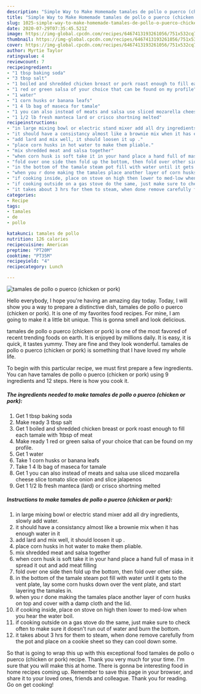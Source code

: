 ```yaml
---
description: "Simple Way to Make Homemade tamales de pollo o puerco (chicken or pork)"
title: "Simple Way to Make Homemade tamales de pollo o puerco (chicken or pork)"
slug: 1025-simple-way-to-make-homemade-tamales-de-pollo-o-puerco-chicken-or-pork
date: 2020-07-29T07:35:45.521Z
image: https://img-global.cpcdn.com/recipes/6467413193261056/751x532cq70/tamales-de-pollo-o-puerco-chicken-or-pork-recipe-main-photo.jpg
thumbnail: https://img-global.cpcdn.com/recipes/6467413193261056/751x532cq70/tamales-de-pollo-o-puerco-chicken-or-pork-recipe-main-photo.jpg
cover: https://img-global.cpcdn.com/recipes/6467413193261056/751x532cq70/tamales-de-pollo-o-puerco-chicken-or-pork-recipe-main-photo.jpg
author: Myrtie Taylor
ratingvalue: 4
reviewcount: 7
recipeingredient:
- "1 tbsp baking soda"
- "3 tbsp salt"
- "1 boiled and shredded chicken breast or pork roast enough to fill each tamale with 1tbsp of meat"
- "1 red or green salsa of your choice that can be found on my profile"
- "1 water"
- "1 corn husks or banana leafs"
- "1 4 lb bag of maseca for tamale"
- "1 you can also instead of meats and salsa use sliced mozarella cheese slice tomato slice onion and slice jalapenos"
- "1 1/2 lb fresh manteca lard or crisco shortning melted"
recipeinstructions:
- "in large mixing bowl or electric stand mixer add all dry ingredients, slowly add water."
- "it should have a consistancy almost like a brownie mix when it has enough water in it"
- "add lard and mix well, it should loosen it up ."
- "place corn husks in hot water to make them pliable."
- "mix shredded meat and salsa together"
- "when corn husk is soft take it in your hand place a hand full of masa in it spread it out and add meat filling"
- "fold over one side then fold up the bottom, then fold over other side."
- "in the bottom of the tamale steam pot fill with water until it gets to the vent plate, lay some corn husks down over the vent plate, and start layering the tamales in."
- "when you r done making the tamales place another layer of corn husks on top and cover with a damp cloth and the lid."
- "if cooking inside, place on stove on high then lower to med-low when you hear the water boil."
- "if cooking outside on a gas stove do the same, just make sure to check often to make sure it doesn&#39;t run out of water and burn the bottom."
- "it takes about 3 hrs for them to steam, when done remove carefully from the pot and place on a cookie sheet so they can cool down some."
categories:
- Recipe
tags:
- tamales
- de
- pollo

katakunci: tamales de pollo 
nutrition: 126 calories
recipecuisine: American
preptime: "PT20M"
cooktime: "PT35M"
recipeyield: "4"
recipecategory: Lunch

---
```



![tamales de pollo o puerco (chicken or pork)](https://img-global.cpcdn.com/recipes/6467413193261056/751x532cq70/tamales-de-pollo-o-puerco-chicken-or-pork-recipe-main-photo.jpg)

Hello everybody, I hope you're having an amazing day today. Today, I will show you a way to prepare a distinctive dish, tamales de pollo o puerco (chicken or pork). It is one of my favorites food recipes. For mine, I am going to make it a little bit unique. This is gonna smell and look delicious.



tamales de pollo o puerco (chicken or pork) is one of the most favored of recent trending foods on earth. It is enjoyed by millions daily. It is easy, it is quick, it tastes yummy. They are fine and they look wonderful. tamales de pollo o puerco (chicken or pork) is something that I have loved my whole life.


To begin with this particular recipe, we must first prepare a few ingredients. You can have tamales de pollo o puerco (chicken or pork) using 9 ingredients and 12 steps. Here is how you cook it.

<!--inarticleads1-->

##### The ingredients needed to make tamales de pollo o puerco (chicken or pork):

1. Get 1 tbsp baking soda
1. Make ready 3 tbsp salt
1. Get 1 boiled and shredded chicken breast or pork roast enough to fill each tamale with 1tbsp of meat
1. Make ready 1 red or green salsa of your choice that can be found on my profile.
1. Get 1 water
1. Take 1 corn husks or banana leafs
1. Take 1 4 lb bag of maseca for tamale
1. Get 1 you can also instead of meats and salsa use sliced mozarella cheese slice tomato slice onion and slice jalapenos
1. Get 1 1/2 lb fresh manteca (lard) or crisco shortning melted




<!--inarticleads2-->

##### Instructions to make tamales de pollo o puerco (chicken or pork):

1. in large mixing bowl or electric stand mixer add all dry ingredients, slowly add water.
1. it should have a consistancy almost like a brownie mix when it has enough water in it
1. add lard and mix well, it should loosen it up .
1. place corn husks in hot water to make them pliable.
1. mix shredded meat and salsa together
1. when corn husk is soft take it in your hand place a hand full of masa in it spread it out and add meat filling
1. fold over one side then fold up the bottom, then fold over other side.
1. in the bottom of the tamale steam pot fill with water until it gets to the vent plate, lay some corn husks down over the vent plate, and start layering the tamales in.
1. when you r done making the tamales place another layer of corn husks on top and cover with a damp cloth and the lid.
1. if cooking inside, place on stove on high then lower to med-low when you hear the water boil.
1. if cooking outside on a gas stove do the same, just make sure to check often to make sure it doesn&#39;t run out of water and burn the bottom.
1. it takes about 3 hrs for them to steam, when done remove carefully from the pot and place on a cookie sheet so they can cool down some.




So that is going to wrap this up with this exceptional food tamales de pollo o puerco (chicken or pork) recipe. Thank you very much for your time. I'm sure that you will make this at home. There is gonna be interesting food in home recipes coming up. Remember to save this page in your browser, and share it to your loved ones, friends and colleague. Thank you for reading. Go on get cooking!
